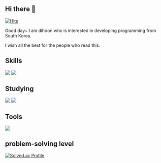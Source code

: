<h2> Hi there 👋 </h2>

<!-- 방문자 수 -->
[![Hits](https://hits.seeyoufarm.com/api/count/incr/badge.svg?url=https%3A%2F%2Fgithub.com%2Fdihoon&count_bg=%23ADEAF0&title_bg=%2357AAF0&icon=&icon_color=%23E7E7E7&title=hits&edge_flat=false)](https://hits.seeyoufarm.com)

<!-- 소개 글  -->
Good day~ I am dihoon who is interested in developing programming from South Korea.

I wish all the best for the people who read this.

<!-- 기술 스택  -->
<h2> Skills </h2>

<!-- 사용한 언어 뱃지 -->
<div align = left>
<img src="https://img.shields.io/badge/python-3776AB?style=for-the-badge&logo=python&logoColor=white">
<img src="https://img.shields.io/badge/oracle-F80000?style=for-the-badge&logo=oracle&logoColor=white">
</div>

<h2> Studying </h2>
<div align = left>
<img src="https://img.shields.io/badge/html5-E34F26?style=for-the-badge&logo=html5&logoColor=white">
<img src="https://img.shields.io/badge/java-007396?style=for-the-badge&logo=java&logoColor=white">
</div>

<!-- 사용 가능한 툴  -->
<h2> Tools </h2>
<div align = left>
<img src="https://img.shields.io/badge/Eclipse IDE-2C2255?style=for-the-badge&logo=Eclipse IDE&logoColor=white">  
</div>


<!-- 문제 해결 능력 (백준 티어) -->
<h2> problem-solving level </h2>


[![Solved.ac Profile](http://mazassumnida.wtf/api/mini/generate_badge?boj=dihoon)](https://solved.ac/dihoon)



<!-- 

react
<img src="https://img.shields.io/badge/react-61DAFB?style=for-the-badge&logo=react&logoColor=black">

HTML5
<img src="https://img.shields.io/badge/html5-E34F26?style=for-the-badge&logo=html5&logoColor=white">

css
<img src="https://img.shields.io/badge/css-1572B6?style=for-the-badge&logo=css3&logoColor=white">

javascript
<img src="https://img.shields.io/badge/javascript-F7DF1E?style=for-the-badge&logo=javascript&logoColor=black">

spring
<img src="https://img.shields.io/badge/spring-6DB33F?style=for-the-badge&logo=spring&logoColor=white">

linux
<img src="https://img.shields.io/badge/linux-FCC624?style=for-the-badge&logo=linux&logoColor=black">

github
<img src="https://img.shields.io/badge/github-181717?style=for-the-badge&logo=github&logoColor=white">

git
<img src="https://img.shields.io/badge/git-F05032?style=for-the-badge&logo=git&logoColor=white">

 
-->

